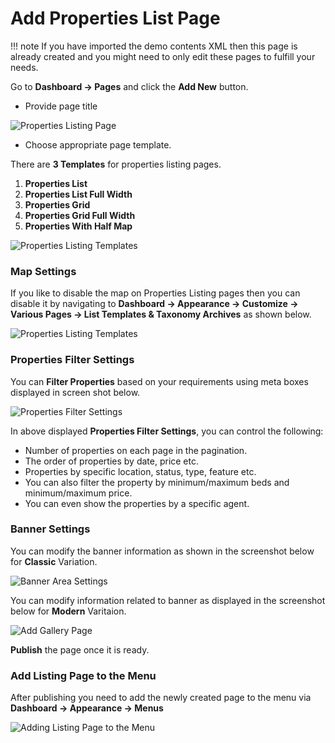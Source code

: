 # Add Properties List Page

!!! note
    If you have imported the demo contents XML then this page is already created and you might need to only edit these pages to fulfill your needs.

Go to **Dashboard → Pages** and click the **Add New** button.

- Provide page title

![Properties Listing Page](images/create-pages/add-properties-listing-page-gutenberg.png)

- Choose appropriate page template.

There are **3 Templates** for properties listing pages.

1. **Properties List**
2. **Properties List Full Width**
3. **Properties Grid**
4. **Properties Grid Full Width**
5. **Properties With Half Map**

![Properties Listing Templates](images/create-pages/properties-listing-templates.gif)

### **Map Settings**

If you like to disable the map on Properties Listing pages then you can disable it by navigating to **Dashboard → Appearance → Customize → Various Pages → List Templates & Taxonomy Archives** as shown below.

![Properties Listing Templates](images/create-pages/properties-listing-map-settings.png)

### **Properties Filter Settings**

You can **Filter Properties** based on your requirements using meta boxes displayed in screen shot below. 

![Properties Filter Settings](images/create-pages/properties-filter.png)

In above displayed **Properties Filter Settings**, you can control the following:

- Number of properties on each page in the pagination.
- The order of properties by date, price etc.
- Properties by specific location, status, type, feature etc.
- You can also filter the property by minimum/maximum beds and minimum/maximum price.
- You can even show the properties by a specific agent.

### **Banner Settings**

You can modify the banner information as shown in the screenshot below for **Classic** Variation.

![Banner Area Settings](images/create-pages/banner-area-settings.png)

You can modify information related to banner as displayed in the screenshot below for **Modern** Varitaion.

![Add Gallery Page](images/create-pages/agent-banner-area-settings-mod.png)

**Publish** the page once it is ready.

### **Add Listing Page to the Menu**

After publishing you need to add the newly created page to the menu via **Dashboard → Appearance → Menus** 

![Adding Listing Page to the Menu](images/create-pages/add-listing-page-menu.png)
